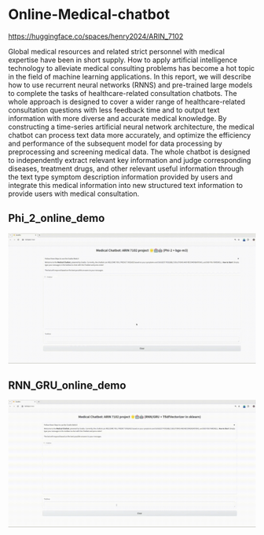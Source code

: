 # Online-Medical-chatbot

https://huggingface.co/spaces/henry2024/ARIN_7102

Global medical resources and related strict personnel with medical expertise have been in short supply. How to apply artificial intelligence technology to alleviate medical consulting problems has become a hot topic in the field of machine learning applications. In this report, we will describe how to use recurrent neural networks (RNNS) and pre-trained large models to complete the tasks of healthcare-related consultation chatbots. The whole approach is designed to cover a wider range of healthcare-related consultation questions with less feedback time and to output text information with more diverse and accurate medical knowledge. By constructing a time-series artificial neural network architecture, the medical chatbot can process text data more accurately, and optimize the efficiency and performance of the subsequent model for data processing by preprocessing and screening medical data. The whole chatbot is designed to independently extract relevant key information and judge corresponding diseases, treatment drugs, and other relevant useful information through the text type symptom description information provided by users and integrate this medical information into new structured text information to provide users with medical consultation.

## Phi_2_online_demo
![](https://github.com/ZHOU-henry/online-Medical-chatbot/blob/main/Phi_2_online_demo.gif)

## RNN_GRU_online_demo
![](https://github.com/ZHOU-henry/online-Medical-chatbot/blob/main/RNN_GRU_online_demo.gif)
